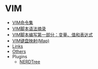 VIM
======
- [VIM命令集](https://github.com/xgfone/dot-vimrc/blob/xgfone/docs/vim-doc.txt)
- [VIM脚本语法摘录](./vim-script-syntax.md)
- [VIM脚本编写第一部分：变量、值和表达式](./vim-write-script-first.md)
- [VIM键盘映射(Map)](./vim-keyboard-map.md)
- [Links](./vim/links.md)
- [Others](./vim/others.md)
- Plugins
	- [NERDTree](./vim-plugin-nerdtree.md)

